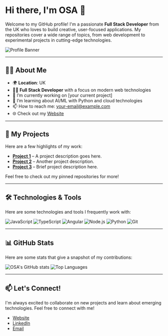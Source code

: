# Hi there, I'm OSA 👋

Welcome to my GitHub profile! I'm a passionate **Full Stack Developer** from the UK who loves to build creative, user-focused applications. My repositories cover a wide range of topics, from web development to experimental projects in cutting-edge technologies.

![Profile Banner](https://your-image-url.com/banner.png)

---

## 👨‍💻 About Me
- 🌍 **Location**: UK
- 👨‍💻 **Full Stack Developer** with a focus on modern web technologies
- 🔭 I’m currently working on [your current project]
- 🌱 I’m learning about AI/ML with Python and cloud technologies
- 📫 How to reach me: [your-email@example.com](mailto:your-email@example.com)
- 🌐 Check out my [Website](https://osandrey.github.io)

---

## 🚀 My Projects

Here are a few highlights of my work:
- **[Project 1](https://github.com/osandrey/project1)** – A project description goes here.
- **[Project 2](https://github.com/osandrey/project2)** – Another project description.
- **[Project 3](https://github.com/osandrey/project3)** – Brief project description here.

Feel free to check out my pinned repositories for more!

---

## 🛠️ Technologies & Tools
Here are some technologies and tools I frequently work with:

![JavaScript](https://img.shields.io/badge/JavaScript-F7DF1E?style=flat-square&logo=javascript&logoColor=black)
![TypeScript](https://img.shields.io/badge/TypeScript-007ACC?style=flat-square&logo=typescript&logoColor=white)
![Angular](https://img.shields.io/badge/Angular-DD0031?style=flat-square&logo=angular&logoColor=white)
![Node.js](https://img.shields.io/badge/Node.js-43853D?style=flat-square&logo=node.js&logoColor=white)
![Python](https://img.shields.io/badge/Python-3776AB?style=flat-square&logo=python&logoColor=white)
![Git](https://img.shields.io/badge/Git-F05032?style=flat-square&logo=git&logoColor=white)

---

## 📊 GitHub Stats
Here are some stats that give a snapshot of my contributions:

![OSA's GitHub stats](https://github-readme-stats.vercel.app/api?username=osandrey&show_icons=true&theme=dark&count_private=true)
![Top Languages](https://github-readme-stats.vercel.app/api/top-langs/?username=osandrey&layout=compact&theme=dark)

---

## 📫 Let's Connect!
I'm always excited to collaborate on new projects and learn about emerging technologies. Feel free to connect with me!

- [Website](https://osandrey.github.io)
- [LinkedIn](https://www.linkedin.com/in/your-linkedin)
- [Email](mailto:your-email@example.com)
